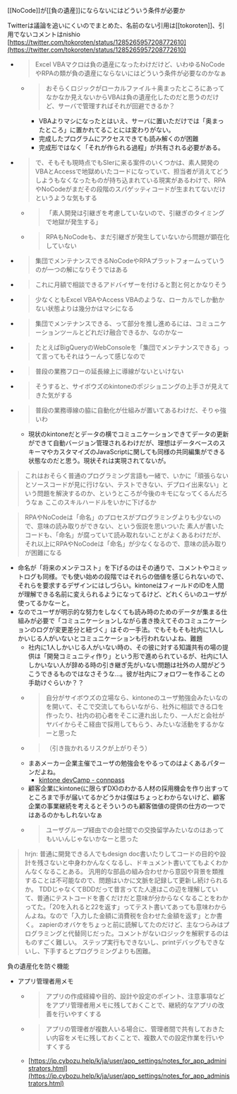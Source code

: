 
[[NoCode]]が[[負の遺産]]にならないにはどういう条件が必要か

Twitterは議論を追いにくいのでまとめた、名前のない引用は[[tokoroten]]、引用でないコメントはnishio
[https://twitter.com/tokoroten/status/1285265957208772610](https://twitter.com/tokoroten/status/1285265957208772610)
- > Excel VBAマクロは負の遺産になったわけだけど、いわゆるNoCodeやRPAの類が負の遺産にならないにはどういう条件が必要なのかなぁ
    - >  おそらくロジックがローカルファイル＋奥まったところにあってなかなか見えないからVBAは負の遺産化したのだと思うのだけど、サーバで管理すればそれが回避できるか？
        - VBAよりマシになったとはいえ、サーバに置いただけでは「奥まったところ」に置かれてることには変わりがない。
        - 完成したプログラムにアクセスできても読み解くのが困難
        - 完成形ではなく「それが作られる過程」が共有される必要がある。
- > で、そもそも現時点でもSIerに来る案件のいくつかは、素人開発のVBAとAccessで地獄めいたコードになっていて、担当者が消えてどうしようもなくなったものが持ち込まれている現実があるわけで、RPAやNoCodeがまだその段階のスパゲッティコードが生まれてないだけというような気もする
    - > 「素人開発は引継ぎを考慮していないので、引継ぎのタイミングで地獄が発生する」
    - >  RPAもNoCodeも、まだ引継ぎが発生していないから問題が顕在化していない

- > 集団でメンテナンスできるNoCodeやRPAプラットフォームっていうのが一つの解になりそうではある
- >  これに月額で相談できるアドバイザーを付けると割と何とかなりそう
- >  少なくともExcel VBAやAccess VBAのような、ローカルでしか動かない状態よりは幾分かはマシになる
- > 集団でメンテナンスできる、って部分を推し進めるには、コミュニケーションツールとどれだけ融合できるか、なのかなー
- >  たとえばBigQueryのWebConsoleを「集団でメンテナンスできる」って言ってもそれはうーんって感じなので
- >  普段の業務フローの延長線上に導線がないといけない
- > そうすると、サイボウズのkintoneのポジショニングの上手さが見えてきた気がする
- >  普段の業務導線の脇に自動化が仕組みが置いてあるわけだ、そりゃ強いわ
    - 現状のkintoneだとデータの横でコミュニケーションできてデータの更新ができて自動バージョン管理されるわけだが、理想はデータベースのスキーマやカスタマイズのJavaScriptに関しても同様の共同編集ができる状態なのだと思う。現状それは実現されてないが。

> これはおそらく普通のプログラミング言語も一緒で、いかに「頑張らないとソースコードが見に行けない、テストできない、デプロイ出来ない」という問題を解決するのか、というところが今後のキモになってくるんだろうなぁ
>  ここのスキルハードルをいかに下げるか

> RPAやNoCodeは「命名」のプロセスがプログラミングよりも少ないので、意味の読み取りができない、という仮説を思いついた
>  素人が書いたコードも、「命名」が腐っていて読み取れないことがよくあるわけだが、それ以上にRPAやNoCodeは「命名」が少なくなるので、意味の読み取りが困難になる
- 命名が「将来のメンテコスト」を下げるのはその通りで、コメントやコミットログも同様。でも使い始めの段階ではそれらの価値を感じられないので、それらを要求するデザインにはしづらい。kintoneはフィールドのIDを人間が理解できる名前に変えられるようになってるけど、どれくらいのユーザが使ってるかなーと。
- なのでユーザが明示的な努力をしなくても読み時のためのデータが集まる仕組みが必要で「コミュニケーションしながら書き換えてそのコミュニケーションのログが変更差分と紐づく」はその一手法。でもそもそも社内に1人しかいじる人がいないとコミュニケーションも行われないよね、難題
    - 社内に1人しかいじる人がいない時の、その彼に対する知識共有の場の提供は「開発コミュニティ作り」という形で進められているが、社内に1人しかいない人が辞める時の引き継ぎ先がいない問題は社外の人間がどうこうできるものではなさそうな…。彼が社内にフォロワーを作ることの手助けぐらいか？？
    - > 自分がサイボウズの立場なら、kintoneのユーザ勉強会みたいなのを開いて、そこで交流してもらいながら、社外に相談できる口を作ったり、社内の初心者をそこに連れ出したり、一人だと会社がヤバイからそこ経由で採用してもらう、みたいな活動をするかなーと思った
    - >  （引き抜かれるリスクが上がりそう）
    - まあメーカー企業主催でユーザの勉強会をやるってのはよくあるパターンだよね。
        - [kintone devCamp - connpass](https://kintonedevcamp.connpass.com/)
    - 顧客企業にkintone(に限らずDX)のわかる人材の採用機会を作り出すってところまで手が届いてるかどうかは僕はちょっとわからないけど、顧客企業の事業継続を考えるとそういうのも顧客価値の提供の仕方の一つではあるのかもしれないなぁ
    - > ユーザグループ経由での会社間での交換留学みたいなのはあってもいいんじゃないかなーと思った

> hrjn: 普通に開発できる人でもdesign doc書いたりしてコードの目的や設計を残さないと中身わかんなくなるし、ドキュメント書いててもよくわかんなくなることある。
>  汎用的な部品の組み合わせから意図や背景を類推することは不可能なので、問題はいかに文脈を記録して更新し続けられるか。
> TDDじゃなくてBDDだって昔言ってた人達はこの辺を理解していて、普通にテストコードを書くだけだと意味が分からなくなることをわかってた。「20を入れると22を返す」ってテスト書いてあっても意味わからんよね。なので「入力した金額に消費税を合わせた金額を返す」とか書く。
>  zapierのオバケをちょっと前に読解してたのだけど、主なつらみはプログラミングと代替同じだった。コメントがないロジックを解釈するのはものすごく難しい。
>  ステップ実行もできないし、printデバッグもできないし、下手するとプログラミングよりも困難。

負の遺産化を防ぐ機能
- アプリ管理者用メモ
    - > アプリの作成経緯や目的、設計や設定のポイント、注意事項などをアプリ管理者用メモに残しておくことで、継続的なアプリの改善を行いやすくする
    - >  アプリの管理者が複数人いる場合に、管理者間で共有しておきたい内容をメモに残しておくことで、複数人での設定作業を行いやすくする
    - [https://jp.cybozu.help/k/ja/user/app_settings/notes_for_app_administrators.html](https://jp.cybozu.help/k/ja/user/app_settings/notes_for_app_administrators.html)

